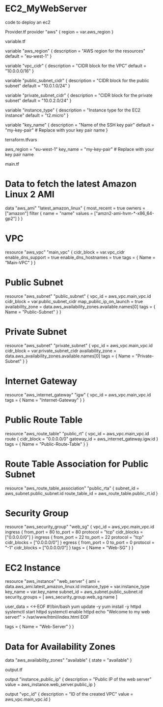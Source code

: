 # EC2_MyWebServer
code to deploy an ec2

Provider.tf
provider "aws" {
  region = var.aws_region
}

variable.tf

variable "aws_region" {
  description = "AWS region for the resources"
  default     = "eu-west-1"
}

variable "vpc_cidr" {
  description = "CIDR block for the VPC"
  default     = "10.0.0.0/16"
}

variable "public_subnet_cidr" {
  description = "CIDR block for the public subnet"
  default     = "10.0.1.0/24"
}

variable "private_subnet_cidr" {
  description = "CIDR block for the private subnet"
  default     = "10.0.2.0/24"
}

variable "instance_type" {
  description = "Instance type for the EC2 instance"
  default     = "t2.micro"
}

variable "key_name" {
  description = "Name of the SSH key pair"
  default     = "my-key-pair" # Replace with your key pair name
}

terraform.tfvars

aws_region = "eu-west-1"
key_name   = "my-key-pair" # Replace with your key pair name

main.tf
# Data to fetch the latest Amazon Linux 2 AMI
data "aws_ami" "latest_amazon_linux" {
  most_recent = true
  owners      = ["amazon"]
  filter {
    name   = "name"
    values = ["amzn2-ami-hvm-*-x86_64-gp2"]
  }
}

# VPC
resource "aws_vpc" "main_vpc" {
  cidr_block           = var.vpc_cidr
  enable_dns_support   = true
  enable_dns_hostnames = true
  tags = {
    Name = "Main-VPC"
  }
}

# Public Subnet
resource "aws_subnet" "public_subnet" {
  vpc_id                  = aws_vpc.main_vpc.id
  cidr_block              = var.public_subnet_cidr
  map_public_ip_on_launch = true
  availability_zone       = data.aws_availability_zones.available.names[0]
  tags = {
    Name = "Public-Subnet"
  }
}

# Private Subnet
resource "aws_subnet" "private_subnet" {
  vpc_id            = aws_vpc.main_vpc.id
  cidr_block        = var.private_subnet_cidr
  availability_zone = data.aws_availability_zones.available.names[0]
  tags = {
    Name = "Private-Subnet"
  }
}

# Internet Gateway
resource "aws_internet_gateway" "igw" {
  vpc_id = aws_vpc.main_vpc.id
  tags = {
    Name = "Internet-Gateway"
  }
}

# Public Route Table
resource "aws_route_table" "public_rt" {
  vpc_id = aws_vpc.main_vpc.id
  route {
    cidr_block = "0.0.0.0/0"
    gateway_id = aws_internet_gateway.igw.id
  }
  tags = {
    Name = "Public-Route-Table"
  }
}

# Route Table Association for Public Subnet
resource "aws_route_table_association" "public_rta" {
  subnet_id      = aws_subnet.public_subnet.id
  route_table_id = aws_route_table.public_rt.id
}

# Security Group
resource "aws_security_group" "web_sg" {
  vpc_id = aws_vpc.main_vpc.id
  ingress {
    from_port   = 80
    to_port     = 80
    protocol    = "tcp"
    cidr_blocks = ["0.0.0.0/0"]
  }
  ingress {
    from_port   = 22
    to_port     = 22
    protocol    = "tcp"
    cidr_blocks = ["0.0.0.0/0"]
  }
  egress {
    from_port   = 0
    to_port     = 0
    protocol    = "-1"
    cidr_blocks = ["0.0.0.0/0"]
  }
  tags = {
    Name = "Web-SG"
  }
}

# EC2 Instance
resource "aws_instance" "web_server" {
  ami           = data.aws_ami.latest_amazon_linux.id
  instance_type = var.instance_type
  key_name      = var.key_name
  subnet_id     = aws_subnet.public_subnet.id
  security_groups = [
    aws_security_group.web_sg.name
  ]

  user_data = <<-EOF
    #!/bin/bash
    yum update -y
    yum install -y httpd
    systemctl start httpd
    systemctl enable httpd
    echo "Welcome to my web server!" > /var/www/html/index.html
  EOF

  tags = {
    Name = "Web-Server"
  }
}

# Data for Availability Zones
data "aws_availability_zones" "available" {
  state = "available"
}

output.tf

output "instance_public_ip" {
  description = "Public IP of the web server"
  value       = aws_instance.web_server.public_ip
}

output "vpc_id" {
  description = "ID of the created VPC"
  value       = aws_vpc.main_vpc.id
}



